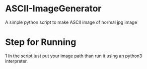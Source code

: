 # ASCII-ImageGenerator
A simple python script to make ASCII image of normal jpg image

# Step for Running
1 In the script just put your image path than run it using an python3 interpreter.

